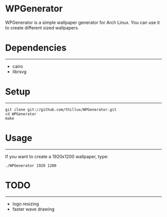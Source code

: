 # WPGenerator

WPGenerator is a simple wallpaper generator for Arch Linux.
You can use it to create different sized wallpapers.

# Dependencies
***
* cairo
* librsvg

# Setup
***
	git clone git://github.com/thillux/WPGenerator.git
	cd WPGenerator
	make
# Usage
***
If you want to create a 1920x1200 wallpaper, type:

	./WPGenerator 1920 1200

# TODO
***
* logo resizing
* faster wave drawing

